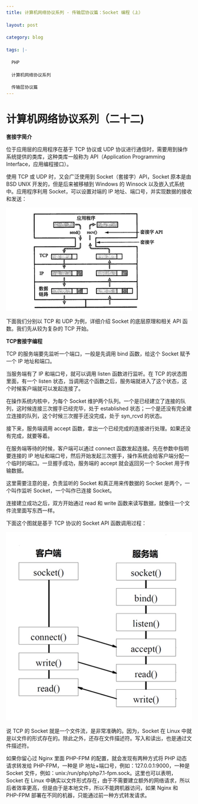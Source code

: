 ```yaml
---
title: 计算机网络协议系列 - 传输层协议篇：Socket 编程（上）

layout: post

category: blog

tags: |-

  PHP

  计算机网络协议系列
  
  传输层协议篇
---
```




# 计算机网络协议系列（二十二)



**套接字简介**

位于应用层的应用程序在基于 TCP 协议或 UDP 协议进行通信时，需要用到操作系统提供的类库，这种类库一般称为 API（Application Programming Interface，应用编程接口）。

使用 TCP 或 UDP 时，又会广泛使用到 Socket（套接字）API，Socket 原本是由 BSD UNIX 开发的，但是后来被移植到 Windows 的 Winsock 以及嵌入式系统中。应用程序利用 Socket，可以设置对端的 IP 地址、端口号，并实现数据的接收和发送：

![img](/assets/post/9ecd938e23c4d7dd821f658a11bba2b6e5c6aaf013d81d386606a3fd7337b778.png)

下面我们分别以 TCP 和 UDP 为例，详细介绍 Socket 的底层原理和相关 API 函数。我们先从较为复杂的 TCP 开始。

**TCP套接字编程**

TCP 的服务端要先监听一个端口，一般是先调用 bind 函数，给这个 Socket 赋予一个 IP 地址和端口。

当服务端有了 IP 和端口号，就可以调用 listen 函数进行监听。在 TCP 的状态图里面，有一个 listen 状态，当调用这个函数之后，服务端就进入了这个状态，这个时候客户端就可以发起连接了。

在操作系统内核中，为每个 Socket 维护两个队列。一个是已经建立了连接的队列，这时候连接三次握手已经完毕，处于 established 状态；一个是还没有完全建立连接的队列，这个时候三次握手还没完成，处于 syn_rcvd 的状态。

接下来，服务端调用 accept 函数，拿出一个已经完成的连接进行处理。如果还没有完成，就要等着。

在服务端等待的时候，客户端可以通过 connect 函数发起连接。先在参数中指明要连接的 IP 地址和端口号，然后开始发起三次握手，操作系统会给客户端分配一个临时的端口。一旦握手成功，服务端的 accept 就会返回另一个 Socket 用于传输数据。

这里需要注意的是，负责监听的 Socket 和真正用来传数据的 Socket 是两个，一个叫作监听 Socket，一个叫作已连接 Socket。

连接建立成功之后，双方开始通过 read 和 write 函数来读写数据，就像往一个文件流里面写东西一样。

下面这个图就是基于 TCP 协议的 Socket API 函数调用过程：

![img](/assets/post/905f52f7ef7db19cecb33a34464fce2945568de833f2124c0c5c61e6f6d7c507.png)

说 TCP 的 Socket 就是一个文件流，是非常准确的。因为，Socket 在 Linux 中就是以文件的形式存在的。除此之外，还存在文件描述符。写入和读出，也是通过文件描述符。

如果你留心过 Nginx 里面 PHP-FPM 的配置，就会发现有两种方式将 PHP 动态请求转发给 PHP-FPM，一种是 IP 地址+端口号，例如：127.0.0.1:9000，一种是 Socket 文件，例如：unix:/run/php/php7.1-fpm.sock。这里也可以表明，Socket 在 Linux 中确实以文件形式存在，由于不需要建立额外的网络请求，所以后者效率更高，但是由于是本地文件，所以不能跨机器访问，如果 Nginx 和 PHP-FPM 部署在不同的机器，只能通过前一种方式转发请求。